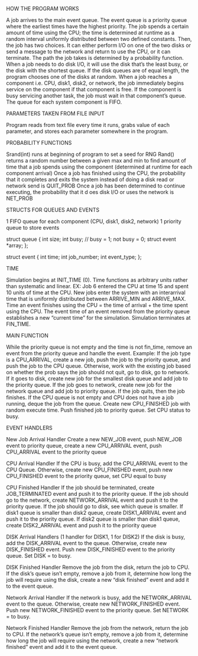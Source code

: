 HOW THE PROGRAM WORKS
                                                                      
A job arrives to the main event queue. The event queue is a priority queue where the earliest times have the highest priority. The job spends a certain amount of time using the CPU; the time is determined at runtime as a random interval uniformly distributed between two defined constants. Then, the job has two choices. It can either perform I/O on one of the two disks or send a message to the network and return to use the CPU, or it can terminate. The path the job takes is determined by a probability function. When a job needs to do disk I/O, it will use the disk that’s the least busy, or the disk with the shortest queue. If the disk queues are of equal length, the program chooses one of the disks at random. When a job reaches a component i.e. CPU, disk1, disk2, or network, the job immediately begins service on the component if that component is free. If the component is busy servicing another task, the job must wait in that component’s queue. The queue for each system component is FIFO.
 
 PARAMETERS TAKEN FROM FILE INPUT
                                                                  
Program reads from text file every time it runs, grabs value of each parameter, and stores each parameter somewhere in the program.
                                                                       
PROBABILITY FUNCTIONS

Srand(int) runs at beginning of program to set a seed for RNG
Rand() returns a random number between a given max and min to find amount of time that a job spends using the component (determined at runtime for each component arrival)
Once a job has finished using the CPU, the probability that it completes and exits the system instead of doing a disk read or network send is QUIT_PROB
Once a job has been determined to continue executing, the probability that it d oes disk I/O or uses the network is NET_PROB

STRUCTS FOR QUEUES AND EVENTS

1 FIFO queue for each component (CPU, disk1, disk2, network)
1 priority queue to store events

struct queue {
int size;
int busy; // busy = 1; not busy = 0;
struct event *array;
};

struct event {
 	int time;
int job_number;
int event_type;
};

TIME
                                                                             
Simulation begins at INIT_TIME (0). Time functions as arbitrary units rather than systematic and linear. EX: Job 6 entered the CPU at time 15 and spent 10 units of time at the CPU. New jobs enter the system with an interarrival time that is uniformly distributed between ARRIVE_MIN and ARRIVE_MAX. Time an event finishes using the CPU = the time of arrival + the time spent using the CPU. The event time of an event removed from the priority queue establishes a new “current time” for the simulation. Simulation terminates at FIN_TIME.

MAIN FUNCTION

While the priority queue is not empty and the time is not fin_time, remove an event from the priority queue and handle the event.
Example: If the job type is a CPU_ARRIVAL, create a new job, push the job to the priority queue, and push the job to the CPU queue. Otherwise, work with the existing job based on whether the prob says the job should not quit, go to disk, go to network. If it goes to disk, create new job for the smallest disk queue and add job to the priority queue. If the job goes to network, create new job for the network queue and add job to priority queue. If the job quits, then the job finishes. If the CPU queue is not empty and CPU does not have a job running, deque the job from the queue. Create new CPU_FINISHED job with random execute time. Push finished job to priority queue. Set CPU status to busy. 

EVENT HANDLERS

New Job Arrival Handler
Create a new NEW_JOB event, push NEW_JOB event to priority queue, create a new CPU_ARRIVAL event, push CPU_ARRIVAL event to the priority queue

CPU Arrival Handler
If the CPU is busy, add the CPU_ARRIVAL event to the CPU Queue. Otherwise, create new CPU_FINISHED event, push new CPU_FINISHED event to the priority queue, set CPU equal to busy

CPU Finished Handler
If the job should be terminated, create JOB_TERMINATED event and push it to the priority queue. If the job should go to the network, create NETWORK_ARRIVAL event and push it to the priority queue. If the job should go to disk, see which queue is smaller. If disk1 queue is smaller than disk2 queue, create DISK1_ARRIVAL event and push it to the priority queue. If disk2 queue is smaller than disk1 queue, create DISK2_ARRIVAL event and push it to the priority queue
		
DISK Arrival Handlers (1 handler for DISK1, 1 for DISK2)
If the disk is busy, add the DISK_ARRIVAL event to the queue. Otherwise, create new DISK_FINISHED event. Push new DISK_FINISHED event to the priority queue. Set DISK = to busy.

DISK Finished Handler
Remove the job from the disk, return the job to CPU. If the disk’s queue isn’t empty, remove a job from it, determine how long the job will require using the disk, create a new “disk finished” event and add it to the event queue.

Network Arrival Handler
If the network is busy, add the NETWORK_ARRIVAL event to the queue. Otherwise, create new NETWORK_FINISHED event. Push new NETWORK_FINISHED event to the priority queue. Set NETWORK = to busy.

Network Finished Handler
Remove the job from the network, return the job to CPU. If the network’s queue isn’t empty, remove a job from it, determine how long the job will require using the network, create a new “network finished” event and add it to the event queue.

